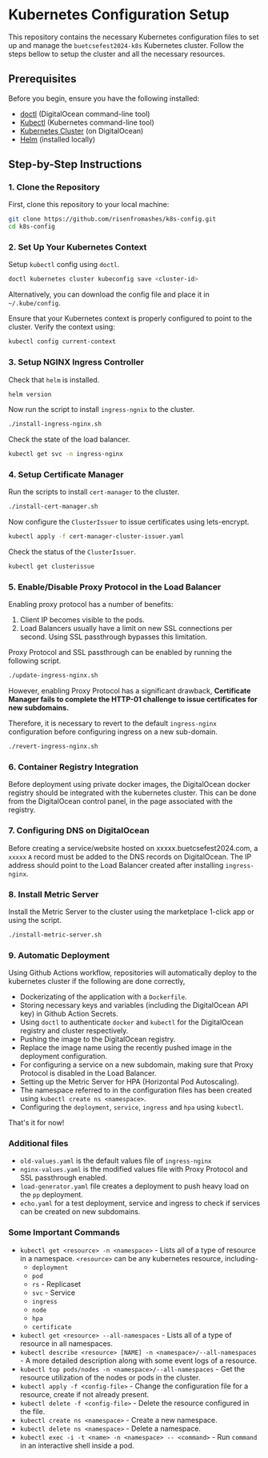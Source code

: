 # Kubernetes Configuration Setup

This repository contains the necessary Kubernetes configuration files to set up and manage the `buetcsefest2024-k8s` Kubernetes cluster. Follow the steps bellow to setup the cluster and all the necessary resources.

## Prerequisites

Before you begin, ensure you have the following installed:
- [doctl](https://docs.digitalocean.com/reference/doctl/how-to/install/) (DigitalOcean command-line tool)
- [Kubectl](https://kubernetes.io/docs/tasks/tools/install-kubectl/) (Kubernetes command-line tool)
- [Kubernetes Cluster](https://kubernetes.io/docs/setup/) (on DigitalOcean)
- [Helm](https://helm.sh/docs/intro/install/) (installed locally)

## Step-by-Step Instructions

### 1. Clone the Repository

First, clone this repository to your local machine:

```bash
git clone https://github.com/risenfromashes/k8s-config.git
cd k8s-config
```

### 2. Set Up Your Kubernetes Context

Setup `kubectl` config using `doctl`.
```bash
doctl kubernetes cluster kubeconfig save <cluster-id>
```

Alternatively, you can download the config file and place it in `~/.kube/config`.

Ensure that your Kubernetes context is properly configured to point to the cluster. Verify the context using:

```bash
kubectl config current-context
```


### 3. Setup NGINX Ingress Controller

Check that `helm` is installed.

```bash
helm version
```
Now run the script to install `ingress-ngnix` to the cluster.

```bash
./install-ingress-nginx.sh
```

Check the state of the load balancer.

```bash
kubectl get svc -n ingress-nginx
```

### 4. Setup Certificate Manager

Run the scripts to install `cert-manager` to the cluster.

```bash
./install-cert-manager.sh
```

Now configure the `ClusterIssuer` to issue certificates using lets-encrypt.

```bash
kubectl apply -f cert-manager-cluster-issuer.yaml
```

Check the status of the `ClusterIssuer`.

```bash
kubectl get clusterissue
```

### 5. Enable/Disable Proxy Protocol in the Load Balancer

Enabling proxy protocol has a number of benefits:
  1. Client IP becomes visible to the pods.
  2. Load Balancers usually have a limit on new SSL connections per second. Using SSL passthrough bypasses this limitation.

Proxy Protocol and SSL passthrough can be enabled by running the following script.

```bash
./update-ingress-nginx.sh
```

However, enabling Proxy Protocol has a significant drawback, **Certificate Manager fails to complete the HTTP-01 challenge to issue certificates for new subdomains.**

Therefore, it is necessary to revert to the default `ingress-nginx` configuration before configuring ingress on a new sub-domain. 

```bash
./revert-ingress-nginx.sh
```

### 6. Container Registry Integration

Before deployment using private docker images, the DigitalOcean docker registry should be integrated with the kubernetes cluster. This can be done from the DigitalOcean control panel, in the page associated with the registry.

### 7. Configuring DNS on DigitalOcean

Before creating a service/website hosted on xxxxx.buetcsefest2024.com, a `xxxxx` `A` record must be added to the DNS records on DigitalOcean. The IP address should point to the Load Balancer created after installing `ingress-nginx`.

### 8. Install Metric Server

Install the Metric Server to the cluster using the marketplace 1-click app or using the script.

```bash
./install-metric-server.sh
```

### 9. Automatic Deployment

Using Github Actions workflow, repositories will automatically deploy to the kubernetes cluster if the following are done correctly,
  * Dockerizating of the application with a `Dockerfile`.
  * Storing necessary keys and variables (including the DigitalOcean API key) in Github Action Secrets.
  * Using `doctl` to authenticate `docker` and `kubectl` for the DigitalOcean registry and cluster respectively.
  * Pushing the image to the DigitalOcean registry.
  * Replace the image name using the recently pushed image in the deployment configuration.
  * For configuring a service on a new subdomain, making sure that Proxy Protocol is disabled in the Load Balancer.
  * Setting up the Metric Server for HPA (Horizontal Pod Autoscaling).
  * The namespace referred to in the configuration files has been created using `kubectl create ns <namespace>`.
  * Configuring the `deployment`, `service`, `ingress` and `hpa` using `kubectl`.
  

That's it for now!

### Additional files
* `old-values.yaml` is the default values file of `ingress-nginx`
* `nginx-values.yaml` is the modified values file with Proxy Protocol and SSL passthrough enabled.
* `load-generator.yaml` file creates a deployment to push heavy load on the `pp` deployment. 
* `echo.yaml` for a test deployment, service and ingress to check if services can be created on new subdomains.

### Some Important Commands
* `kubectl get <resource> -n <namespace>` - Lists all of a type of resource in a namespace. `<resource>` can be any kubernetes resource, including-
  * `deployment` 
  * `pod` 
  * `rs` - Replicaset
  * `svc` - Service
  * `ingress`
  * `node`
  * `hpa`
  * `certificate`
* `kubectl get <resource> --all-namespaces` - Lists all of a type of resource in all namespaces.
* `kubectl describe <resource> [NAME] -n <namespace>/--all-namespaces` - A more detailed description along with some event logs of a resource.
* `kubectl top pods/nodes -n <namespace>/--all-namespaces` - Get the resource utilization of the nodes or pods in the cluster.
* `kubectl apply -f <config-file>` - Change the configuration file for a resource, create if not already present.
* `kubectl delete -f <config-file>` - Delete the resource configured in the file.
* `kubectl create ns <namespace>` - Create a new namespace.
* `kubectl delete ns <namespace>` - Delete a namespace.
* `kubectl exec -i -t <name> -n <namespace> -- <command>` - Run `command` in an interactive shell inside a pod.
